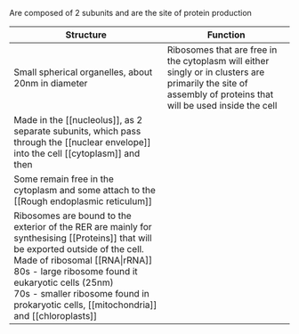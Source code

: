 Are composed of 2 subunits and are the site of protein production

| Structure                                                                                                                                                                                                                                                                                                               | Function                                                                                                                                                    |
| ----------------------------------------------------------------------------------------------------------------------------------------------------------------------------------------------------------------------------------------------------------------------------------------------------------------------- | ----------------------------------------------------------------------------------------------------------------------------------------------------------- |
| Small spherical organelles, about 20nm in diameter                                                                                                                                                                                                                                                                      | Ribosomes that are free in the cytoplasm will either singly or in clusters are primarily the site of assembly of proteins that will be used inside the cell |
| Made in the [[nucleolus]], as 2 separate subunits, which pass through the [[nuclear envelope]] into the cell [[cytoplasm]] and then                                                                                                                                                                                     |                                                                                                                                                             |
| Some remain free in the cytoplasm and some attach to the [[Rough endoplasmic reticulum]]                                                                                                                                                                                                                                |                                                                                                                                                             |
| Ribosomes are bound to the exterior of the RER are mainly for synthesising [[Proteins]] that will be exported outside of the cell. Made of ribosomal [[RNA\|rRNA]]<br>80s - large ribosome found it eukaryotic cells (25nm)<br>70s - smaller ribosome found in prokaryotic cells, [[mitochondria]] and [[chloroplasts]] |                                                                                                                                                             |
